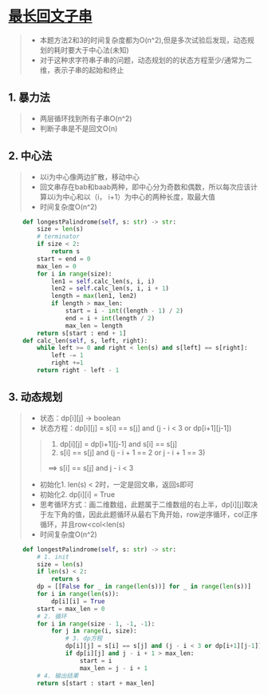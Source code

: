 # [最长回文子串](https://leetcode-cn.com/problems/longest-palindromic-substring/)

> * 本题方法2和3的时间复杂度都为O(n^2),但是多次试验后发现，动态规划的耗时要大于中心法(未知)
> * 对于这种求字符串子串的问题，动态规划的的状态方程至少/通常为二维，表示子串的起始和终止

## 1. 暴力法

> * 两层循环找到所有子串O(n^2)
> * 判断子串是不是回文O(n)

## 2. 中心法

> * 以i为中心像两边扩散，移动中心
> * 回文串存在bab和baab两种，即中心分为奇数和偶数，所以每次应该计算以i为中心和以（i， i+1）为中心的两种长度，取最大值
> * 时间复杂度O(n^2)

```python
    def longestPalindrome(self, s: str) -> str:
        size = len(s)
        # terminator
        if size < 2:
            return s
        start = end = 0
        max_len = 0
        for i in range(size):
            len1 = self.calc_len(s, i, i)
            len2 = self.calc_len(s, i, i + 1)
            length = max(len1, len2)
            if length > max_len:
                start = i - int((length - 1) / 2)
                end = i + int(length / 2)
                max_len = length
        return s[start : end + 1]
    def calc_len(self, s, left, right):
        while left >= 0 and right < len(s) and s[left] == s[right]:
            left -= 1
            right +=1
        return right - left - 1
```

## 3. 动态规划

> * 状态：dp[i][j] -> boolean
> * 状态方程：dp[i][j] = s[i] == s[j] and (j - i < 3 or dp[i+1][j-1])
>
>> 1. dp[i][j] = dp[i+1][j-1] and s[i] == s[j]
>> 2. s[i] == s[j] and (j - i + 1 == 2 or j - i + 1 == 3)
>>
>> ==> s[i] == s[j] and j - i < 3
>
> * 初始化1. len(s) < 2时，一定是回文串，返回s即可
> * 初始化2. dp[i][i] = True 
> * 思考循环方式：画二维数组，此题属于二维数组的右上半，dp[i][j]取决于左下角的值，因此此题循环从最右下角开始，row逆序循环，col正序循环，并且row<col<len(s)
> * 时间复杂度O(n^2)

```python
    def longestPalindrome(self, s: str) -> str:
        # 1. init
        size = len(s)
        if len(s) < 2:
            return s
        dp = [[False for _ in range(len(s))] for _ in range(len(s))]
        for i in range(len(s)):
            dp[i][i] = True
        start = max_len = 0
        # 2. 循环
        for i in range(size - 1, -1, -1):
            for j in range(i, size):
                # 3. dp方程
                dp[i][j] = s[i] == s[j] and (j - i < 3 or dp[i+1][j-1])
                if dp[i][j] and j - i + 1 > max_len:
                    start = i
                    max_len = j - i + 1
        # 4. 输出结果
        return s[start : start + max_len]
```
